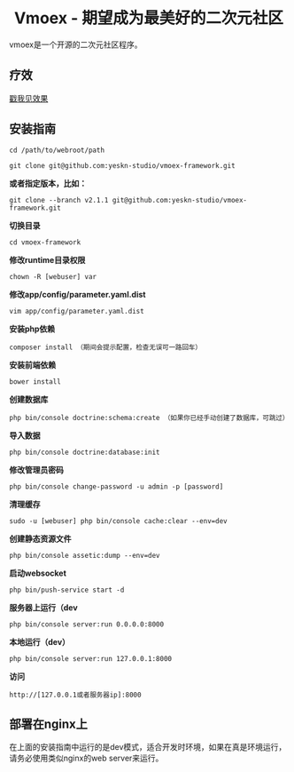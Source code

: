 <div style="text-align:center">
    <h1>Vmoex - 期望成为最美好的二次元社区</h1>
</div>

vmoex是一个开源的二次元社区程序。


## 疗效 

[戳我见效果](https://www.vmoex.com/)

## 安装指南

    cd /path/to/webroot/path
    
    git clone git@github.com:yeskn-studio/vmoex-framework.git

**或者指定版本，比如：**

    git clone --branch v2.1.1 git@github.com:yeskn-studio/vmoex-framework.git
    
**切换目录**

    cd vmoex-framework

**修改runtime目录权限**

    chown -R [webuser] var

**修改app/config/parameter.yaml.dist**

    vim app/config/parameter.yaml.dist

**安装php依赖**

    composer install （期间会提示配置，检查无误可一路回车）

**安装前端依赖**

    bower install
    
**创建数据库**

    php bin/console doctrine:schema:create （如果你已经手动创建了数据库，可跳过）

**导入数据**

    php bin/console doctrine:database:init

**修改管理员密码**

    php bin/console change-password -u admin -p [password]
    
**清理缓存**

    sudo -u [webuser] php bin/console cache:clear --env=dev    
    
**创建静态资源文件**

    php bin/console assetic:dump --env=dev
    
**启动websocket**

    php bin/push-service start -d

**服务器上运行（dev**

    php bin/console server:run 0.0.0.0:8000

**本地运行（dev）**

    php bin/console server:run 127.0.0.1:8000

**访问**

    http://[127.0.0.1或者服务器ip]:8000

## 部署在nginx上

在上面的安装指南中运行的是dev模式，适合开发时环境，如果在真是环境运行，请务必使用类似nginx的web server来运行。
